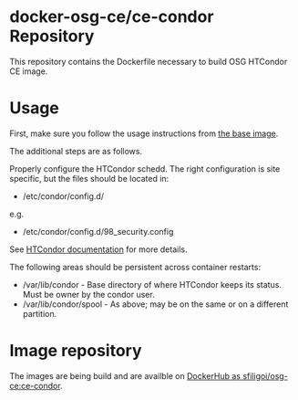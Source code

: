 # docker-osg-ce/ce-condor Repository

This repository contains the Dockerfile necessary to build
OSG HTCondor CE image.

# Usage

First, make sure you follow the usage instructions from [the base image](../base/).

The additional steps are as follows.

Properly configure the HTCondor schedd. 
The right configuration is site specific, but the files should be located in:
* /etc/condor/config.d/

e.g.
* /etc/condor/config.d/98_security.config

See [HTCondor documentation](http://research.cs.wisc.edu/htcondor/manual/) for more details.


The following areas should be persistent across container restarts:
* /var/lib/condor - Base directory of where HTCondor keeps its status. Must be owner by the condor user.
* /var/lib/condor/spool - As above; may be on the same or on a different partition.


# Image repository

The images are being build and are availble on [DockerHub as sfiligoi/osg-ce:ce-condor](https://cloud.docker.com/u/sfiligoi/repository/docker/sfiligoi/osg-ce).

